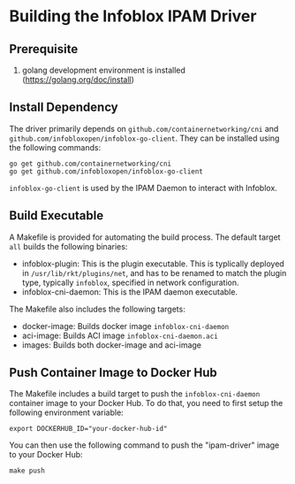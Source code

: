 Building the Infoblox IPAM Driver
=================================

Prerequisite
------------
1. golang development environment is installed (https://golang.org/doc/install)


Install Dependency
------------------
The driver primarily depends on ```github.com/containernetworking/cni``` and
```github.com/infobloxopen/infoblox-go-client```. They can be installed using the following commands:

```
go get github.com/containernetworking/cni
go get github.com/infobloxopen/infoblox-go-client
```

```infoblox-go-client``` is used by the IPAM Daemon to interact with Infoblox.

Build Executable
----------------
A Makefile is provided for automating the build process. The default target ```all``` builds the following binaries:

- infoblox-plugin:
  This is the plugin executable. This is typlically deployed in ```/usr/lib/rkt/plugins/net```, and has to be renamed
to match the plugin type, typically ``infoblox``, specified in network configuration.
- infoblox-cni-daemon:
  This is the IPAM daemon executable.

The Makefile also includes the following targets:

- docker-image:
  Builds docker image ```infoblox-cni-daemon```
- aci-image:
  Builds ACI image ```infoblox-cni-daemon.aci```
- images:
  Builds both docker-image and aci-image


Push Container Image to Docker Hub
----------------------------------
The Makefile includes a build target to push the ```infoblox-cni-daemon``` container image to your Docker Hub.
To do that, you need to first setup the following environment variable:

```
export DOCKERHUB_ID="your-docker-hub-id"

```
You can then use the following command to push the "ipam-driver" image to your Docker Hub:

```
make push
```
